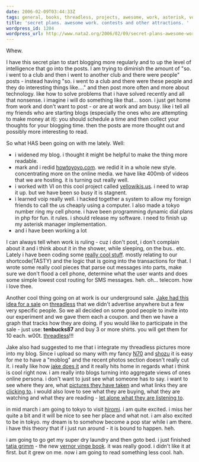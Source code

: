 ```yaml
---
date: 2006-02-09T03:44:33Z
tags: general, books, threadless, projects, awesome, work, asterisk, voip
title: 'secret plans. awesome work. contests and other attractions. '
wordpress_id: 1204
wordpress_url: http://www.nata2.org/2006/02/09/secret-plans-awesome-work-contests-and-other-attractions/
---
```


Whew.

I have this secret plan to start blogging more regularly and to up the level of intelligence that go into the posts. I am trying to diminish the amount of "so. i went to a club and then i went to another club and there were people" posts - instead having "so. i went to a club and there were these people and they do interesting things like...." and then post more often and more about technology. like how to solve problems that i have solved recently and all that nonsense. i imagine i will do something like that... soon. i just get home from work and don't want to post - or are at work and am busy. like i tell all my friends who are starting blogs (especially the ones who are attempting to make money at it): you should schedule a time and then collect your thoughts for your blogging time. then the posts are more thought out and possibly more interesting to read.

So what HAS been going on with me lately. Well:
<ul>
	<li>i widened my blog. i thought it might be helpful to make the thing more readable.</li>
	<li>mark and i redid <a href="http://howtoyoyo.com">howtoyoyo.com</a>. we redid it in a whole new style. concentrating more on the online media. we have like 400mb of videos that we are hosting. it is turning out really well.</li>
	<li>i worked with VI on this cool project called <a href="http://www.yellowikis.us">yellowikis.us</a>. i need to wrap it up. but we have been so busy it is stagnent.</li>
	<li>i learned voip really well. i hacked together a system to allow my foreign friends to call the us cheaply using a computer. I also made a tokyo number ring my cell phone. i have been programming dynamic dial plans in php for fun. it rules. i should release my software. i need to finish up my asterisk manager implementation.</li>
	<li>and i have been working a lot</li>
</ul>
I can always tell when work is ruling - cuz i don't post, i don't complain about it and i think about it in the shower, while sleeping, on the bus.. etc. Lately i have been coding some <a href="http://www.extratasty.com/mobile/">really cool stuff</a>. mostly relating to our shortcode(TASTY) and the logic that is going into the transactions for that. I wrote some really cool pieces that parse out messages into parts, make sure we don't flood a cell phone, determine what the user wants and does some simple lowest cost routing for SMS messages. heh. oh... telecom. how i love thee.

Another cool thing going on at work is our underground sale. <a href="http://jakenickell.com/entry/1114">Jake had this idea for a sale</a> on <a href="http://www.threadless.com">threadless</a> that we didn't advertise anywhere but a few very specific people. So we all decided on some good people to invite into our experiment and we gave them each a coupon. and then we have a graph that tracks how they are doing. if you would like to participate in the sale - just use: <strong>tenbucks87</strong> and buy 3 or more shirts. you will get them for 10 each. w00t. <a href="http://www.threadless.com">threadless</a>!!!

Jake also had suggested to me that i integrate my threadless pictures more into my blog. Since i upload so many with my fancy <a href="http://www.google.com/url?sa=t&ct=res&cd=1&url=http%3A//press.nokia.com/PR/200504/991482_5.html&ei=K-jqQ-rZF6KOowKf8o22Bg&sig2=JUjFVQeLE97-jBH9ovMlYw">N70</a> and <a href="http://www.shozu.com">shozu</a> it is easy for me to have a "moblog" and the recent photos section doesn't really cut it. i really like how <a href="http://jakenickell.com">jake does it</a> and it really hits home in regards what i think is cool right now. i am really into blogs turning into aggregate views of ones online persona. i don't want to just see what someone has to say. i want to see where they are, what <a href="http://www.flickr.com">pictures they have taken</a> and what links they are <a href="http://www.del.icio.us">clicking to</a>. i would also love to see what they are buying, what they are watching and what they are reading - <a href="http://www.musicblogger.org">let alone what they are listening to</a>.

in mid march i am going to tokyo to visit <a href="http://www.hirominakazawa.com">hiromi</a>. i am quite excited. i miss her quite a bit and it will be nice to see her place and what not. i am also excited to be in tokyo. my dream is to somehow become a pop star while i am there. i have this theory that if i just run around - it is bound to happen. heh.

i am going to go get my super dry laundry and then goto bed. i just finished <a href="http://destroytechnology.com/dark-1000-0765308851-Tatja_Grimms_World">tatja grimm</a> - the new <a href="http://destroytechnology.com/d3-Vernor_Vinge">vernor vinge book</a>. it was really good. i didn't like it at first. but it grew on me. now i am going to read something less cool. hah.
